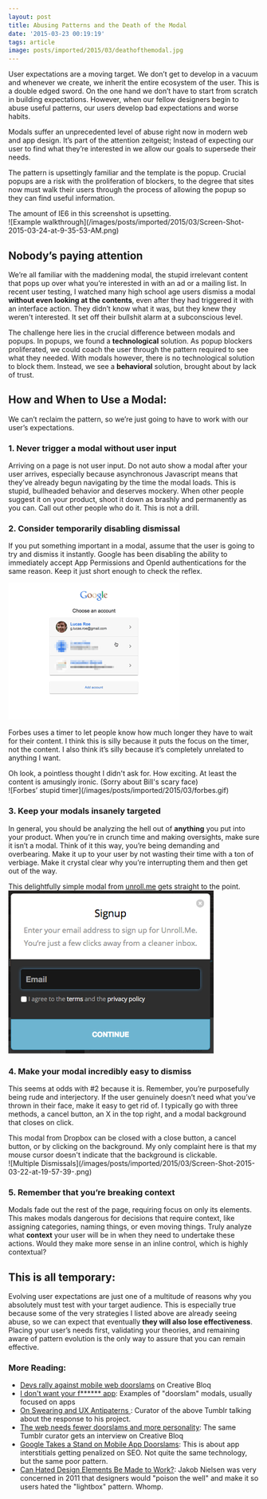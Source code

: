 ```yaml
---
layout: post
title: Abusing Patterns and the Death of the Modal
date: '2015-03-23 00:19:19'
tags: article
image: posts/imported/2015/03/deathofthemodal.jpg
---
```


User expectations are a moving target. We don’t get to develop in a vacuum and whenever we create, we inherit the entire ecosystem of the user. This is a double edged sword. On the one hand we don’t have to start from scratch in building expectations. However, when our fellow designers begin to abuse useful patterns, our users develop bad expectations and worse habits.

Modals suffer an unprecedented level of abuse right now in modern web and app design. It’s part of the attention zeitgeist; Instead of expecting our user to find what they’re interested in we allow our goals to supersede their needs.

The pattern is upsettingly familiar and the template is the popup. Crucial popups are a risk with the proliferation of blockers, to the degree that sites now must walk their users through the process of allowing the popup so they can find useful information.

<aside>The amount of IE6 in this screenshot is upsetting.</aside>
![Example walkthrough](/images/posts/imported/2015/03/Screen-Shot-2015-03-24-at-9-35-53-AM.png)

## Nobody’s paying attention
We’re all familiar with the maddening modal, the stupid irrelevant content that pops up over what you’re interested in with an ad or a mailing list. In recent user testing, I watched many high school age users dismiss a modal **without even looking at the contents**, even after they had triggered it with an interface action. They didn’t know what it was, but they knew they weren't interested. It set off their bullshit alarm at a subconscious level.

The challenge here lies in the crucial difference between modals and popups. In popups, we found a **technological** solution. As popup blockers proliferated, we could coach the user through the pattern required to see what they needed. With modals however, there is no technological solution to block them. Instead, we see a **behavioral** solution, brought about by lack of trust.

## How and When to Use a Modal:
We can’t reclaim the pattern, so we’re just going to have to work with our user’s expectations.

### 1. Never trigger a modal without user input
Arriving on a page is not user input. Do not auto show a modal after your user arrives, especially because asynchronous Javascript means that they’ve already begun navigating by the time the modal loads. This is stupid, bullheaded behavior and deserves mockery. When other people suggest it on your product, shoot it down as brashly and permanently as you can. Call out other people who do it. This is not a drill.

### 2. Consider temporarily disabling dismissal
If you put something important in a modal, assume that the user is going to try and dismiss it instantly. Google has been disabling the ability to immediately accept App Permissions and OpenId authentications for the same reason. Keep it just short enough to check the reflex.

<img alt="Google Permissions example" src="/images/posts/imported/2015/03/disable-briefly.gif" style="max-width:344px">

Forbes uses a timer to let people know how much longer they have to wait for their content. I think this is silly because it puts the focus on the timer, not the content. I also think it’s silly because it’s completely unrelated to anything I want.

<aside>Oh look, a pointless thought I didn't ask for. How exciting. At least the content is amusingly ironic. (Sorry about Bill's scary face)</aside>
![Forbes’ stupid timer](/images/posts/imported/2015/03/forbes.gif)

### 3. Keep your modals insanely targeted
In general, you should be analyzing the hell out of **anything** you put into your product. When you’re in crunch time and making oversights, make sure it isn’t a modal. Think of it this way, you’re being demanding and overbearing. Make it up to your user by not wasting their time with a ton of verbiage. Make it crystal clear why you’re interrupting them and then get out of the way.

<aside>This delightfully simple modal from <a href="https://unroll.me/">unroll.me</a> gets straight to the point.</aside>
<img alt="Signup Modal from unroll.me" src="/images/posts/imported/2015/03/Screen-Shot-2015-03-22-at-19-53-08-.png" style="max-width:430px;">


### 4. Make your modal incredibly easy to dismiss
This seems at odds with #2 because it is. Remember, you’re purposefully being rude and interjectory. If the user genuinely doesn’t need what you’ve thrown in their face, make it easy to get rid of. I typically go with three methods, a cancel button, an X in the top right, and a modal background that closes on click.

<aside>This modal from Dropbox can be closed with a close button, a cancel button, or by clicking on the background. My only complaint here is that my mouse cursor doesn't indicate that the background is clickable.</aside>
![Multiple Dismissals](/images/posts/imported/2015/03/Screen-Shot-2015-03-22-at-19-57-39-.png)

### 5. Remember that you’re breaking context
Modals fade out the rest of the page, requiring focus on only its elements. This makes modals dangerous for decisions that require context, like assigning categories, naming things, or even moving things. Truly analyze what **context** your user will be in when they need to undertake these actions. Would they make more sense in an inline control, which is highly contextual?

## This is all temporary:
Evolving user expectations are just one of a multitude of reasons why you absolutely must test with your target audience. This is especially true because some of the very strategies I listed above are already seeing abuse, so we can expect that eventually **they will also lose effectiveness**. Placing your user’s needs first, validating your theories, and remaining aware of pattern evolution is the only way to assure that you can remain effective.

### More Reading:
* [Devs rally against mobile web doorslams](http://www.creativebloq.com/mobile/devs-rally-against-mobile-web-doorslams-4135679) on Creative Bloq
* [I don't want your f&#42;&#42;&#42;&#42;&#42;&#42; app](http://idontwantyourfuckingapp.tumblr.com/): Examples of "doorslam" modals, usually focused on apps
* [On Swearing and UX Antipaterns
](http://shkspr.mobi/blog/2013/05/on-swearing-and-ux-antipaterns/): Curator of the above Tumblr talking about the response to his project.
* [The web needs fewer doorslams and more personality](http://www.creativebloq.com/mobile/web-needs-fewer-doorslams-and-more-personality-5135640): The same Tumblr curator gets an interview on Creative Bloq
* [Google Takes a Stand on Mobile App Doorslams](https://51degrees.com/blog/ArtMID/1641/ArticleID/173/google-takes-a-stand-on-mobile-app-doorslams): This is about app interstitials getting penalized on SEO. Not quite the same technology, but the same poor pattern.
* [Can Hated Design Elements Be Made to Work?](http://www.nngroup.com/articles/making-hated-design-elements-work/): Jakob Nielsen was very concerned in 2011 that designers would "poison the well" and make it so users hated the "lightbox" pattern. Whomp.
